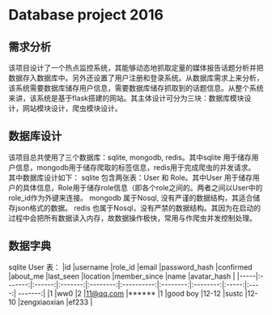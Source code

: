 # Database project 2016

## 需求分析
该项目设计了一个热点监控系统，其能够动态地抓取定量的媒体报告话题分析并把数据存入数据库中。另外还设置了用户注册和登录系统。从数据库需求上来分析，该系统需要数据库储存用户信息，需要数据库储存抓取到的话题信息。从整个系统来讲，该系统是基于flask搭建的网站。其主体设计可分为三块：数据库模块设计，网站模块设计，爬虫模块设计。

## 数据库设计
该项目总共使用了三个数据库：sqlite, mongodb, redis。其中sqlite 用于储存用户信息，mongodb用于储存爬取的标签信息，redis用于完成爬虫的并发请求。
其中数据库设计如下：
sqlite 包含两张表：User 和 Role。其中User 用于储存用户的具体信息，Role用于储存role信息（即各个role之间的。两者之间以User中的role_id作为外键来连接。
mongodb 属于Nosql, 没有严谨的数据结构，其适合储存json格式的数据。
redis 也属于Nosql，没有严禁的数据结构。其因为在启动的过程中会把所有数据读入内存，故数据操作极快，常用与作爬虫并发控制处理。

## 数据字典
sqlite
User 表：
|id	|username	|role_id	|email	|password_hash	|confirmed	|about_me	|last_seen	|location	|member_since	|name	|avatar_hash	|
|-----|:-------:|:------:|:-------:|:--------:|:----------:|:--------:|:--------:|:-----:|:----:|
-------:|
|1	|ww0	|2	|11@qq.com	|******	|1	|good boy	|12-12	|sustc	|12-10	|zengxiaoxian	|ef233	|
